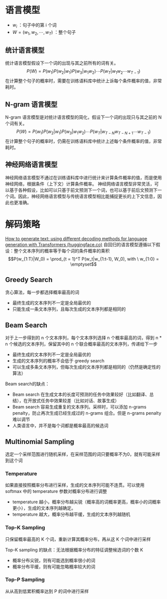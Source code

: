 # 语言模型
- $w_i$ ：句子中的第 i 个词
- $W = (w_1, w_2, \cdots, w_{T})$ ：整个句子
## 统计语言模型
统计语言模型假设下一个词的出现与其之前所有的词有关。
$$P(W) = P(w_1) P(w_2|w_1) P(w_3|w_1w_2) \cdots P(w_T|w_1w_2\cdots w_{T-1})$$
在计算整个句子的概率时，需要在训练语料库中统计上诉每个条件概率的值，非常耗时。
## N-gram 语言模型
N-gram 语言模型是对统计语言模型的简化，假设下一个词的出现只与其之前的 N 个词有关。
$$P(W) = P(w_1) P(w_2|w_1) P(w_3|w_1w_2) \cdots P(w_T|w_{T-N}w_{T-N+1}\cdots w_{T-1})$$
在计算整个句子的概率时，仍需在训练语料库中统计上述每个条件概率的值，非常耗时。
## 神经网络语言模型
神经网络语言模型不通过在训练语料库中进行统计来计算条件概率的值，而是使用神经网络，根据条件（上下文）计算条件概率。
神经网络语言模型非常灵活，可以基于各种假设，比如可以只基于前文预测下一个词，也可以基于前后文预测下一个词。因此，神经网络语言模型与传统语言模型相比能捕捉更长的上下文信息，因此也更准确。

# 解码策略
[How to generate text: using different decoding methods for language generation with Transformers (huggingface.co)](https://huggingface.co/blog/how-to-generate)
自回归的语言模型遵循以下假设：整个文本序列的概率等于每个词的条件概率的乘积
$$P(w_{1:T}|W_0) = \prod_{t = 1}^T P(w_t|w_{1:t-1}, W_0), with \ w_{1:0} = \emptyset$$
## Greedy Search
贪心算法，每一步都选择概率最高的词
- 最终生成的文本序列不一定是全局最优的
- 只能生成一条文本序列，且每次生成的文本序列都是相同的

## Beam Search
对于上一步得到的 n 个文本序列，每个文本序列选择 n 个概率最高的词，得到 n * n 个候选的文本序列，保留其中的 n 个联合概率最高的文本序列，传递给下一步
- 最终生成的文本序列不一定是全局最优的
- 生成的文本序列的概率不会低于 greedy search
- 可以生成多条文本序列，但每次生成的文本序列都是相同的（仍然是确定性的算法）

Beam search的缺点：
- Beam search 在生成文本的长度可预测的任务中效果较好（比如翻译、总结），在开放式任务中效果较差（比如对话、故事生成）
- Beam search 容易生成重复的文本序列。采样时，可以添加 n-grams penalty，防止再次生成已经生成过的 n-grams 组合。但是 n-grams penalty 难以调节
- 人类语言中，并不是每个词都是概率最高的候选词

## Multinomial Sampling
选定一个采样范围进行随机采样，在采样范围的词只要概率不为0，就有可能采样到这个词
### Temperature
如果直接按照概率分布进行采样，生成的文本序列可能不连贯。可以使用 softmax 中的 temperature 参数对概率分布进行调整
- temperature 越小，概率分布越尖锐（概率高的词概率更高，概率小的词概率更小），生成的文本序列越确定。
- temperature 越大，概率分布越平缓，生成的文本序列越随机
### Top-K Sampling
只保留概率最高的 K 个词，重新计算其概率分布，再从这 K 个词中进行采样

Top-K sampling 的缺点：无法根据概率分布的特征调整候选词的个数 K
- 概率分布尖锐，则有可能选到概率很小的词
- 概率分布平缓，则有可能忽略概率较大的词
### Top-P Sampling
从从高到低累积概率达到 P 的词中进行采样



